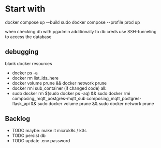# Start with
docker compose up --build
sudo docker compose --profile prod up

when checking db with pgadmin additionally to db creds use SSH-tunneling to access the database

## debugging
blank docker resources
- docker ps -a
- docker rm list_ids_here
- docker volume prune && docker network prune
- docker rmi sub_container (if changed code)
all:
- sudo docker rm $(sudo docker ps -aq) && sudo docker rmi composing_mqtt_postgres-mqtt_sub composing_mqtt_postgres-flask_api && sudo docker volume prune && sudo docker network prune

## Backlog
- TODO maybe: make it microk8s / k3s
- TODO persist db
- TODO update .env password